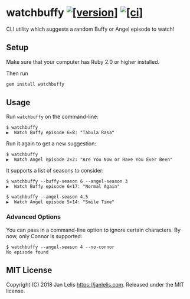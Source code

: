 # watchbuffy [![[version]](https://badge.fury.io/rb/watchbuffy.svg)](https://badge.fury.io/rb/watchbuffy) [![[ci]](https://github.com/janlelis/watchbuffy/workflows/Test/badge.svg)](https://github.com/janlelis/watchbuffy/actions?query=workflow%3ATest)

CLI utility which suggests a random Buffy or Angel episode to watch!

## Setup

Make sure that your computer has Ruby 2.0 or higher installed.

Then run

```ruby
gem install watchbuffy
```

## Usage

Run `watchbuffy` on the command-line:

```
$ watchbuffy
▶️  Watch Buffy episode 6×8: "Tabula Rasa"
```

Run it again to get a new suggestion:

```
$ watchbuffy
▶️  Watch Angel episode 2×2: "Are You Now or Have You Ever Been"
```

It supports a list of seasons to consider:

```
$ watchbuffy --buffy-season 6 --angel-season 3
▶️  Watch Buffy episode 6×17: "Normal Again"
```

```
$ watchbuffy --angel-season 4,5
▶️  Watch Angel episode 5×14: "Smile Time"
```

### Advanced Options

You can pass in a command-line option to ignore certain characters. By now, only Connor is supported:

```
$ watchbuffy --angel-season 4 --no-connor
No episode found
```

## MIT License

Copyright (C) 2018 Jan Lelis <https://janlelis.com>. Released under the MIT license.

